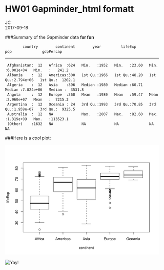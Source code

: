 # HW01 Gapminder_html formatt
JC  
2017-09-18  

###Summary of the Gapminder data **for fun**


            country        continent        year         lifeExp           pop              gdpPercap      
---  -----------------  -------------  -------------  --------------  ------------------  -----------------
     Afghanistan:  12   Africa  :624   Min.   :1952   Min.   :23.60   Min.   :6.001e+04   Min.   :   241.2 
     Albania    :  12   Americas:300   1st Qu.:1966   1st Qu.:48.20   1st Qu.:2.794e+06   1st Qu.:  1202.1 
     Algeria    :  12   Asia    :396   Median :1980   Median :60.71   Median :7.024e+06   Median :  3531.8 
     Angola     :  12   Europe  :360   Mean   :1980   Mean   :59.47   Mean   :2.960e+07   Mean   :  7215.3 
     Argentina  :  12   Oceania : 24   3rd Qu.:1993   3rd Qu.:70.85   3rd Qu.:1.959e+07   3rd Qu.:  9325.5 
     Australia  :  12   NA             Max.   :2007   Max.   :82.60   Max.   :1.319e+09   Max.   :113523.1 
     (Other)    :1632   NA             NA             NA              NA                  NA               


###Here is a *cool* plot:


![](hw1_gapminder_files/figure-html/unnamed-chunk-2-1.png)<!-- -->

![](http://csharpcorner.mindcrackerinc.netdna-cdn.com/UploadFile/rkartikcsharp/definition-of-done-in-agile/Images/Done%20in%20Agile.jpg "Yay!")
